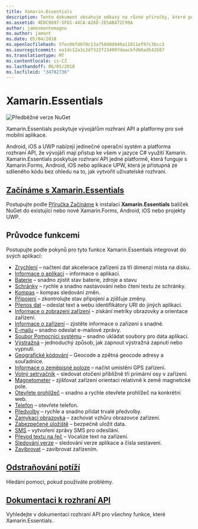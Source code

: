 ```yaml
---
title: Xamarin.Essentials
description: Tento dokument obsahuje odkazy na různé příručky, které popisují Xamarin.Essentials, který poskytuje vývojářům rozhraní API a platformy pro své mobilní aplikace.
ms.assetid: 4EDC9897-5FD1-44CA-A26D-2E5AB472C99A
author: jamesmontemagno
ms.author: jamont
ms.date: 05/04/2018
ms.openlocfilehash: 5fec06fd6f0c13a75040d940a11811ef97c3bcc3
ms.sourcegitcommit: ea1dc12a3c2d7322f234997daacbfdb6ad542507
ms.translationtype: MT
ms.contentlocale: cs-CZ
ms.lasthandoff: 06/05/2018
ms.locfileid: "34782736"
---
```

# <a name="xamarinessentials"></a>Xamarin.Essentials

![Předběžné verze NuGet](~/media/shared/pre-release.png)

Xamarin.Essentials poskytuje vývojářům rozhraní API a platformy pro své mobilní aplikace.

Android, iOS a UWP nabízejí jedinečné operační systém a platforma rozhraní API, že vývojáři mají přístup ke všem v jazyce C# využití Xamarin. Xamarin.Essentials poskytuje rozhraní API jedné platformě, která funguje s Xamarin.Forms, Android, iOS nebo aplikace UPW, která je přístupná ze sdíleného kódu bez ohledu na to, jak vytvořit uživatelské rozhraní.

## <a name="get-started-with-xamarinessentialsget-startedmdcontextxamarinxamarin-forms"></a>[Začínáme s Xamarin.Essentials](get-started.md?context=xamarin/xamarin-forms)

Postupujte podle [Příručka Začínáme](get-started.md) k instalaci **Xamarin.Essentials** balíček NuGet do existující nebo nové Xamarin.Forms, Android, iOS nebo projekty UWP.

## <a name="feature-guides"></a>Průvodce funkcemi

Postupujte podle pokynů pro tyto funkce Xamarin.Essentials integrovat do svých aplikací:

* [Zrychlení](accelerometer.md?context=xamarin/xamarin-forms) – načtení dat akcelerace zařízení za tři dimenzí místa na disku.
* [Informace o aplikaci](app-information.md?context=xamarin/xamarin-forms) – informace o aplikaci.
* [Baterie](battery.md?context=xamarin/xamarin-forms) – snadno zjistit stav baterie, zdroje a stavu
* [Schránky](clipboard.md?context=xamarin/xamarin-forms) – rychle a snadno nastavování nebo čtení textu ze schránky.
* [Kompas](compass.md?context=xamarin/xamarin-forms) – kompas sledování změn.
* [Připojení](connectivity.md?context=xamarin/xamarin-forms) – zkontrolujte stav připojení a zjišťuje změny.
* [Přenos dat](data-transfer.md?context=xamarin/xamarin-forms) – odeslat text a webu identifikátory URI do jiných aplikací.
* [Informace o zobrazení zařízení](device-display.md?context=xamarin/xamarin-forms) – získání metriky obrazovky a orientace zařízení.
* [Informace o zařízení](device-information.md?context=xamarin/xamarin-forms) – zjistěte informace o zařízení s snadné.
* [E-mailu](email.md?context=xamarin/xamarin-forms) – snadno odeslat e-mailové zprávy.
* [Soubor Pomocníci systému](file-system-helpers.md?context=xamarin/xamarin-forms) – snadno ukládat soubory pro data aplikací.
* [Výstražná](flashlight.md?context=xamarin/xamarin-forms) – jednoduchý způsob, jak zapnout výstražná zapnutí nebo vypnutí.
* [Geografické kódování](geocoding.md?context=xamarin/xamarin-forms) – Geocode a zpětná geocode adresy a souřadnice.
* [Informace o zeměpisné poloze](geolocation.md?context=xamarin/xamarin-forms) – načíst umístění GPS zařízení.
* [Volný setrvačník](gyroscope.md?context=xamarin/xamarin-forms) – sledovat otočení přibližně tři primární osy v zařízení.
* [Magnetometer](magnetometer.md?context=xamarin/xamarin-forms) – zjišťovat zařízení orientaci relativně k země magnetické pole.
* [Otevřete prohlížeč](open-browser.md?context=xamarin/xamarin-forms) – snadno a rychle otevřete prohlížeč na konkrétní web.
* [Telefon](phone-dialer.md?context=xamarin/xamarin-forms) – otevřete telefon.
* [Předvolby](preferences.md?context=xamarin/xamarin-forms) – rychle a snadno přidat trvalé předvolby.
* [Zamykací obrazovka](screen-lock.md?context=xamarin/xamarin-forms) – zachovat vzhůru obrazovce zařízení.
* [Zabezpečené úložiště](secure-storage.md?context=xamarin/xamarin-forms) – bezpečně uložit data.
* [SMS](sms.md?context=xamarin/xamarin-forms) – vytvoření zprávy SMS pro odesílání.
* [Převod textu na řeč](text-to-speech.md?context=xamarin/xamarin-forms) – Vocalize text na zařízení.
* [Sledování verze](version-tracking.md?context=xamarin/xamarin-forms) – sledování verze aplikace a čísla sestavení.
* [Zavibrovat](vibrate.md?context=xamarin/xamarin-forms) – zavibrovat zařízením.

## <a name="troubleshootingtroubleshootingmdcontextxamarinxamarin-forms"></a>[Odstraňování potíží](troubleshooting.md?context=xamarin/xamarin-forms)

Hledání pomoci, pokud používáte problémy.

## <a name="api-documentationxrefxamarinessentials"></a>[Dokumentaci k rozhraní API](xref:Xamarin.Essentials)

Vyhledejte v dokumentaci rozhraní API pro všechny funkce, které Xamarin.Essentials.

